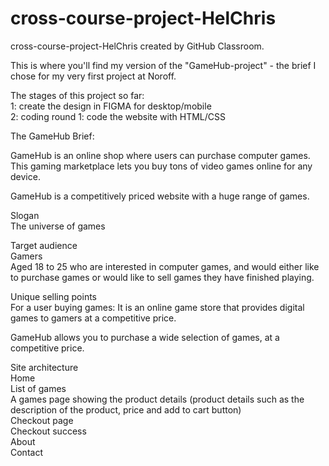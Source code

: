 # cross-course-project-HelChris

cross-course-project-HelChris created by GitHub Classroom.<br>

This is where you'll find my version of the "GameHub-project" - the brief I chose for my very first project at Noroff.<br>

The stages of this project so far: <br>
1: create the design in FIGMA for desktop/mobile<br>
2: coding round 1: code the website with HTML/CSS<br>

The GameHub Brief:<br>

GameHub is an online shop where users can purchase computer games. This gaming marketplace lets you buy tons of video games online for any device.<br>

GameHub is a competitively priced website with a huge range of games.<br>

Slogan<br>
The universe of games<br>

Target audience<br>
Gamers<br>
Aged 18 to 25 who are interested in computer games, and would either like to purchase games or would like to sell games they have finished playing.<br>

Unique selling points<br>
For a user buying games: It is an online game store that provides digital games to gamers at a competitive price.<br>

GameHub allows you to purchase a wide selection of games, at a competitive price.<br>

Site architecture<br>
Home<br>
List of games<br>
A games page showing the product details (product details such as the description of the product, price and add to cart button)<br>
Checkout page<br>
Checkout success<br>
About<br>
Contact<br>
